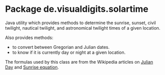 # Package de.visualdigits.solartime

Java utility which provides methods to determine the sunrise, sunset, civil twilight,
nautical twilight, and astronomical twilight times of a given
location.

Also provides methods:
-  to convert between Gregorian and Julian dates.
-  to know if it is currently day or night at a given location.

The formulas used by this class are from the Wikipedia articles on [Julian Day](http://en.wikipedia.org/wiki/Julian_day)
and [Sunrise equation](http://en.wikipedia.org/wiki/Sunrise_equation).


